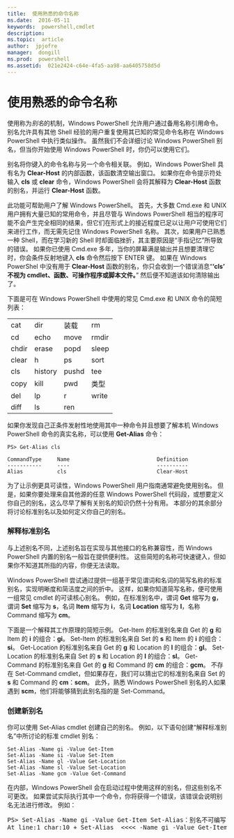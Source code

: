 ```yaml
---
title:  使用熟悉的命令名称
ms.date:  2016-05-11
keywords:  powershell,cmdlet
description:  
ms.topic:  article
author:  jpjofre
manager:  dongill
ms.prod:  powershell
ms.assetid:  021e2424-c64e-4fa5-aa98-aa6405758d5d
---
```


# 使用熟悉的命令名称
使用称为*别名*的机制，Windows PowerShell 允许用户通过备用名称引用命令。 别名允许具有其他 Shell 经验的用户重复使用其已知的常见命令名称在 Windows PowerShell 中执行类似操作。 虽然我们不会详细讨论 Windows PowerShell 别名，但当你开始使用 Windows PowerShell 时，你仍可以使用它们。

别名将你键入的命令名称与另一个命令相关联。 例如，Windows PowerShell 具有名为 **Clear-Host** 的内部函数，该函数清空输出窗口。 如果你在命令提示符处输入 **cls** 或 **clear** 命令，Windows PowerShell 会将其解释为 **Clear-Host** 函数的别名，并运行 **Clear-Host** 函数。

此功能可帮助用户了解 Windows PowerShell。 首先，大多数 Cmd.exe 和 UNIX 用户拥有大量已知的常用命令，并且尽管与 Windows PowerShell 相当的程序可能不会产生完全相同的结果，但它们在形式上的接近程度已足以让用户可使用它们来进行工作，而无需先记住 Windows PowerShell 名称。 其次，如果用户已熟悉一种 Shell，而在学习新的 Shell 时却面临挫折，其主要原因是“手指记忆”所导致的错误。 如果你已使用 Cmd.exe 多年，当你的屏幕满是输出并且想要清理它时，你会条件反射地键入 **cls** 命令然后按下 ENTER 键。 如果在 Windows PowerShel 中没有用于 **Clear-Host** 函数的别名，你只会收到一个错误消息“**‘cls’ 不视为 cmdlet、函数、可操作程序或脚本文件。**” 然后便不知道该如何清除输出了。

下面是可在 Windows PowerShell 中使用的常见 Cmd.exe 和 UNIX 命令的简短列表：

|||||
|-|-|-|-|
|cat|dir|装载|rm|
|cd|echo|move|rmdir|
|chdir|erase|popd|sleep|
|clear|h|ps|sort|
|cls|history|pushd|tee|
|copy|kill|pwd|类型|
|del|lp|r|write|
|diff|ls|ren||

如果你发现自己正条件发射性地使用其中一种命令并且想要了解本机 Windows PowerShell 命令的真实名称，可以使用 **Get-Alias** 命令：

```
PS> Get-Alias cls

CommandType     Name                            Definition
-----------     ----                            ----------
Alias           cls                             Clear-Host
```

为了让示例更具可读性，Windows PowerShell 用户指南通常避免使用别名。 但是，如果你要处理来自其他源的任意 Windows PowerShell 代码段，或想要定义你自己的别名，这么尽早了解有关别名的知识仍然十分有用。 本部分的其余部分将讨论标准别名以及如何定义你自己的别名。

### 解释标准别名
与上述别名不同，上述别名旨在实现与其他接口的名称兼容性，而 Windows PowerShell 内置的别名一般旨在提供便利性。 这些简短的名称可快速键入，但如果你不知道其所指的内容，你便无法读取。

Windows PowerShell 尝试通过提供一组基于常见谓词和名词的简写名称的标准别名，实现明晰度和简洁度之间的折中。 这样，如果你知道简写名称，便可使用一组常见 cmdlet 的可读核心别名。 例如，在标准别名中，谓词 **Get** 缩写为 **g**，谓词 **Set** 缩写为 **s**，名词 **Item** 缩写为 **i**，名词 **Location** 缩写为 **l**，名称 Command 缩写为 **cm**。

下面是一个解释其工作原理的简短示例。 Get-Item 的标准别名来自 Get 的 **g** 和 Item 的 **i** 的组合：**gi**。 Set-Item 的标准别名来自 Set 的 **s** 和 Item 的 **i** 的组合：**si**。 Get-Location 的标准别名来自 Get 的 **g** 和 Location 的 **l** 的组合：**gl**。 Set-Location 的标准别名来自 Set 的 **s** 和 Location 的 **l** 的组合：**sl**。 Get-Command 的标准别名来自 Get 的 **g** 和 Command 的 **cm** 的组合：**gcm**。 不存在 Set-Command cmdlet，但如果存在，我们可以猜出它的标准别名来自 Set 的 **s** 和 Command 的 **cm**：**scm**。 此外，熟悉 Windows PowerShell 别名的人如果遇到 **scm**，他们将能够猜到此别名指的是 Set-Command。

### 创建新别名
你可以使用 Set-Alias cmdlet 创建自己的别名。 例如，以下语句创建“解释标准别名”中所讨论的标准 cmdlet 别名：

```
Set-Alias -Name gi -Value Get-Item
Set-Alias -Name si -Value Set-Item
Set-Alias -Name gl -Value Get-Location
Set-Alias -Name sl -Value Set-Location
Set-Alias -Name gcm -Value Get-Command
```

在内部，Windows PowerShell 会在启动过程中使用这样的别名，但这些别名不可更改。 如果尝试实际执行其中一个命令，你将获得一个错误，该错误会说明别名无法进行修改。 例如：

<pre>PS> Set-Alias -Name gi -Value Get-Item Set-Alias：别名不可编写，因为别名 gi 为只读或常量，且无法写入。
At line:1 char:10 + Set-Alias  <<<< -Name gi -Value Get-Item</pre>



<!--HONumber=May16_HO2-->


